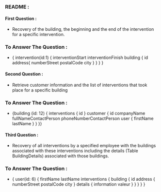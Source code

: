 ### README :

#### First Question :

- Recovery of the building, the beginning and the end of the intervention for a specific intervention.

### To Answer The Question :

- { intervention(id:1) { interventionStart interventionFinish building { id address{ numberStreet postalCode city } } } }

#### Second Question :
- Retrieve customer information and the list of interventions that took place for a specific building

### To Answer The Question : 

- {building (id: 12) { interventions { id } customer { id companyName fullNameContactPerson phoneNumberContactPerson user { firstName lastName } } }}


#### Third Question :

- Recovery of all interventions by a specified employee with the buildings associated with these interventions including the details (Table BuildingDetails) associated with those buildings.

### To Answer The Question :

- { user(id: 6) { firstName lastName interventions { building { id address { numberStreet postalCode city } details { information valeur } } } } }
